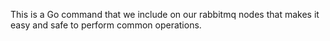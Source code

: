 This is a Go command that we include on our rabbitmq nodes that makes it easy and safe to perform common operations.
